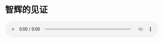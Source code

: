 # 智辉的见证

<audio style="width: 100%;" preload="false" controls controlslist="nodownload"><source src="http://file.simai.life/audio/mp3/old/12370.mp3" type="audio/mpeg">Your browser does not support the audio element.</audio>


